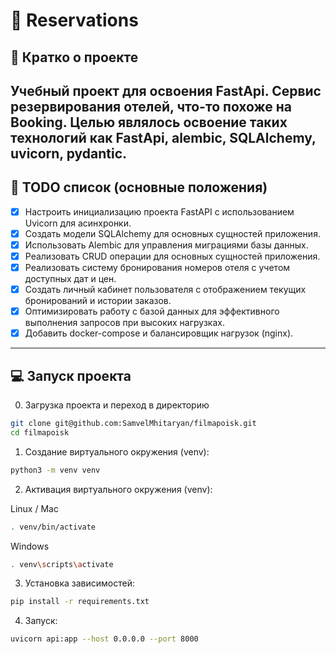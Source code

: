 # 📁 Reservations

## 📖 Кратко о проекте

Учебный проект для освоения FastApi. Сервис резервирования отелей, что-то похоже на 
Booking. Целью являлось освоение таких технологий как FastApi, alembic, SQLAlchemy, 
uvicorn, pydantic. 
---

## 🧾 TODO список (основные положения)

- [x] Настроить инициализацию проекта FastAPI с использованием Uvicorn для асинхронки.
- [x] Создать модели SQLAlchemy для основных сущностей приложения.
- [x] Использовать Alembic для управления миграциями базы данных.
- [x] Реализовать CRUD операции для основных сущностей приложения.
- [x] Реализовать систему бронирования номеров отеля с учетом доступных дат и цен.
- [x] Создать личный кабинет пользователя с отображением текущих бронирований и истории заказов.
- [x] Оптимизировать работу с базой данных для эффективного выполнения запросов при высоких нагрузках.
- [x] Добавить docker-compose и балансировщик нагрузок (nginx). 

---


## 💻 Запуск проекта

0. Загрузка проекта и переход в директорию 

```bash
git clone git@github.com:SamvelMhitaryan/filmapoisk.git
cd filmapoisk
```

1. Создание виртуального окружения (venv): 

```bash
python3 -m venv venv
```

2. Активация виртуального окружения (venv): 

Linux / Mac
```bash
. venv/bin/activate
```

Windows
```bash
. venv\scripts\activate
```

3. Установка зависимостей: 

```bash
pip install -r requirements.txt
```

4. Запуск: 

```bash
uvicorn api:app --host 0.0.0.0 --port 8000
```

